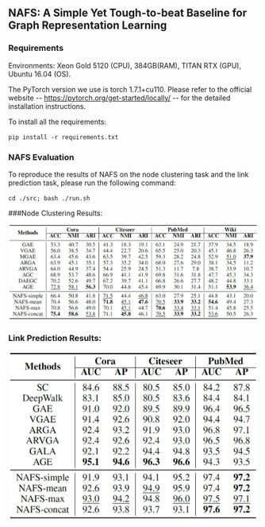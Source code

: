 ## NAFS: A Simple Yet Tough-to-beat Baseline for Graph Representation Learning

### Requirements

Environments: Xeon Gold 5120 (CPU), 384GB(RAM), TITAN RTX (GPU), Ubuntu 16.04 (OS).

The PyTorch version we use is torch 1.7.1+cu110. Please refer to the official website -- https://pytorch.org/get-started/locally/ -- for the detailed installation instructions.

To install all the requirements:

```setup
pip install -r requirements.txt
```



### NAFS Evaluation

To reproduce the results of NAFS on the node clustering task and the link prediction task, please run the following command:

```train
cd ./src; bash ./run.sh
```

 

###Node Clustering Results:

![citation_networks_perf](./clustering_perf.png)

### Link Prediction Results:

![](\link_prediction_perf.png)

